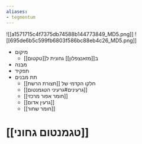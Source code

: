 ```yaml
---
aliases:
- tegmentum
---
```

![[a1571715c4f7375db74588b144773849_MD5.png]]
![[695de6b5c599fb6803f586bc88eb4c26_MD5.png]]
- מיקום
	- ב[[מזאנצפלון]] גחונית ל[[טקטום]]
- מבנה
- תפקיד
- תת מבנים
	- חלקו הקדמי של [[תצורת הרשת]]
	- [[גרעינים#גרעיני הטגמנטום]]
	- [[חומר אפור מרכזי]]
	- [[גרעין אדום]]
	- [[חומר שחור]]
# [[טגמנטום גחוני]]